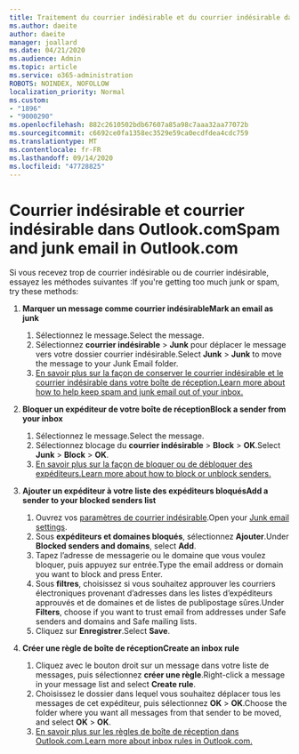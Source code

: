 ```yaml
---
title: Traitement du courrier indésirable et du courrier indésirable dans Outlook.com
ms.author: daeite
author: daeite
manager: joallard
ms.date: 04/21/2020
ms.audience: Admin
ms.topic: article
ms.service: o365-administration
ROBOTS: NOINDEX, NOFOLLOW
localization_priority: Normal
ms.custom:
- "1896"
- "9000290"
ms.openlocfilehash: 882c2610502bdb67607a85a98c7aaa32aa77072b
ms.sourcegitcommit: c6692ce0fa1358ec3529e59ca0ecdfdea4cdc759
ms.translationtype: MT
ms.contentlocale: fr-FR
ms.lasthandoff: 09/14/2020
ms.locfileid: "47728825"
---
```

# <a name="spam-and-junk-email-in-outlookcom"></a><span data-ttu-id="46c30-102">Courrier indésirable et courrier indésirable dans Outlook.com</span><span class="sxs-lookup"><span data-stu-id="46c30-102">Spam and junk email in Outlook.com</span></span>

<span data-ttu-id="46c30-103">Si vous recevez trop de courrier indésirable ou de courrier indésirable, essayez les méthodes suivantes :</span><span class="sxs-lookup"><span data-stu-id="46c30-103">If you're getting too much junk or spam, try these methods:</span></span>

1. <span data-ttu-id="46c30-104">**Marquer un message comme courrier indésirable**</span><span class="sxs-lookup"><span data-stu-id="46c30-104">**Mark an email as junk**</span></span>
    1. <span data-ttu-id="46c30-105">Sélectionnez le message.</span><span class="sxs-lookup"><span data-stu-id="46c30-105">Select the message.</span></span>
    1. <span data-ttu-id="46c30-106">Sélectionnez **courrier indésirable**  >  **Junk** pour déplacer le message vers votre dossier courrier indésirable.</span><span class="sxs-lookup"><span data-stu-id="46c30-106">Select **Junk** > **Junk** to move the message to your Junk Email folder.</span></span>
    1. [<span data-ttu-id="46c30-107">En savoir plus sur la façon de conserver le courrier indésirable et le courrier indésirable dans votre boîte de réception.</span><span class="sxs-lookup"><span data-stu-id="46c30-107">Learn more about how to help keep spam and junk email out of your inbox.</span></span>](https://support.office.com/article/a3ece97b-82f8-4a5e-9ac3-e92fa6427ae4?wt.mc_id=Office_Outlook_com_Alchemy)

1. <span data-ttu-id="46c30-108">**Bloquer un expéditeur de votre boîte de réception**</span><span class="sxs-lookup"><span data-stu-id="46c30-108">**Block a sender from your inbox**</span></span>
    1. <span data-ttu-id="46c30-109">Sélectionnez le message.</span><span class="sxs-lookup"><span data-stu-id="46c30-109">Select the message.</span></span>
    1. <span data-ttu-id="46c30-110">Sélectionnez blocage du **courrier indésirable**  >  **Block**  >  **OK**.</span><span class="sxs-lookup"><span data-stu-id="46c30-110">Select **Junk** > **Block** > **OK**.</span></span>
    1. [<span data-ttu-id="46c30-111">En savoir plus sur la façon de bloquer ou de débloquer des expéditeurs.</span><span class="sxs-lookup"><span data-stu-id="46c30-111">Learn more about how to block or unblock senders.</span></span>](https://support.office.com/article/afba1c94-77bb-4f50-8b85-057cf52f4d5e?wt.mc_id=Office_Outlook_com_Alchemy)

1. <span data-ttu-id="46c30-112">**Ajouter un expéditeur à votre liste des expéditeurs bloqués**</span><span class="sxs-lookup"><span data-stu-id="46c30-112">**Add a sender to your blocked senders list**</span></span>
    1. <span data-ttu-id="46c30-113">Ouvrez vos [paramètres de courrier indésirable](https://outlook.live.com/mail/options/mail/junkEmail/blockedSendersAndDomainsV2).</span><span class="sxs-lookup"><span data-stu-id="46c30-113">Open your [Junk email settings](https://outlook.live.com/mail/options/mail/junkEmail/blockedSendersAndDomainsV2).</span></span>
    1. <span data-ttu-id="46c30-114">Sous **expéditeurs et domaines bloqués**, sélectionnez **Ajouter**.</span><span class="sxs-lookup"><span data-stu-id="46c30-114">Under **Blocked senders and domains**, select **Add**.</span></span>
    1. <span data-ttu-id="46c30-115">Tapez l’adresse de messagerie ou le domaine que vous voulez bloquer, puis appuyez sur entrée.</span><span class="sxs-lookup"><span data-stu-id="46c30-115">Type the email address or domain you want to block and press Enter.</span></span>
    1. <span data-ttu-id="46c30-116">Sous **filtres**, choisissez si vous souhaitez approuver les courriers électroniques provenant d’adresses dans les listes d’expéditeurs approuvés et de domaines et de listes de publipostage sûres.</span><span class="sxs-lookup"><span data-stu-id="46c30-116">Under **Filters**, choose if you want to trust email from addresses under Safe senders and domains and Safe mailing lists.</span></span>
    1. <span data-ttu-id="46c30-117">Cliquez sur **Enregistrer**.</span><span class="sxs-lookup"><span data-stu-id="46c30-117">Select **Save**.</span></span>

1. <span data-ttu-id="46c30-118">**Créer une règle de boîte de réception**</span><span class="sxs-lookup"><span data-stu-id="46c30-118">**Create an inbox rule**</span></span>
    1. <span data-ttu-id="46c30-119">Cliquez avec le bouton droit sur un message dans votre liste de messages, puis sélectionnez **créer une règle**.</span><span class="sxs-lookup"><span data-stu-id="46c30-119">Right-click a message in your message list and select **Create rule**.</span></span>
    1. <span data-ttu-id="46c30-120">Choisissez le dossier dans lequel vous souhaitez déplacer tous les messages de cet expéditeur, puis sélectionnez **OK**  >  **OK**.</span><span class="sxs-lookup"><span data-stu-id="46c30-120">Choose the folder where you want all messages from that sender to be moved, and select **OK** > **OK**.</span></span>
    1. [<span data-ttu-id="46c30-121">En savoir plus sur les règles de boîte de réception dans Outlook.com.</span><span class="sxs-lookup"><span data-stu-id="46c30-121">Learn more about inbox rules in Outlook.com.</span></span>](https://support.office.com/article/4b094371-a5d7-49bd-8b1b-4e4896a7cc5d?wt.mc_id=Office_Outlook_com_Alchemy)